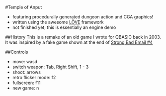 #Temple of Anput
* featuring procedurally generated dungeon action and CGA graphics!
* written using the awesome [LÖVE](http://love2d.org) framework
* not finished yet; this is essentially an engine demo

##History
This is a remake of an old game I wrote for QBASIC back in 2003.  It was
inspired by a fake game shown at the end of
[Strong Bad Email #4](http://www.homestarrunner.com/sbemail4.html)

##Controls
* move: wasd
* switch weapon: Tab, Right Shift, 1 - 3
* shoot: arrows
* retro flicker mode: f2
* fullscreen: f11
* new game: n
